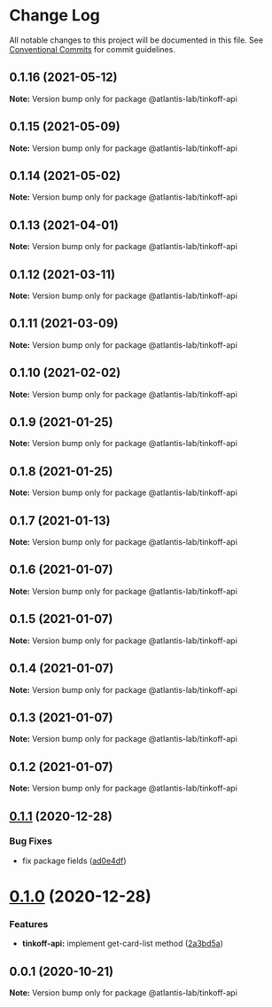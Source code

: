 # Change Log

All notable changes to this project will be documented in this file.
See [Conventional Commits](https://conventionalcommits.org) for commit guidelines.

## 0.1.16 (2021-05-12)

**Note:** Version bump only for package @atlantis-lab/tinkoff-api





## 0.1.15 (2021-05-09)

**Note:** Version bump only for package @atlantis-lab/tinkoff-api





## 0.1.14 (2021-05-02)

**Note:** Version bump only for package @atlantis-lab/tinkoff-api





## 0.1.13 (2021-04-01)

**Note:** Version bump only for package @atlantis-lab/tinkoff-api





## 0.1.12 (2021-03-11)

**Note:** Version bump only for package @atlantis-lab/tinkoff-api





## 0.1.11 (2021-03-09)

**Note:** Version bump only for package @atlantis-lab/tinkoff-api





## 0.1.10 (2021-02-02)

**Note:** Version bump only for package @atlantis-lab/tinkoff-api





## 0.1.9 (2021-01-25)

**Note:** Version bump only for package @atlantis-lab/tinkoff-api

## 0.1.8 (2021-01-25)

**Note:** Version bump only for package @atlantis-lab/tinkoff-api

## 0.1.7 (2021-01-13)

**Note:** Version bump only for package @atlantis-lab/tinkoff-api

## 0.1.6 (2021-01-07)

**Note:** Version bump only for package @atlantis-lab/tinkoff-api

## 0.1.5 (2021-01-07)

**Note:** Version bump only for package @atlantis-lab/tinkoff-api

## 0.1.4 (2021-01-07)

**Note:** Version bump only for package @atlantis-lab/tinkoff-api

## 0.1.3 (2021-01-07)

**Note:** Version bump only for package @atlantis-lab/tinkoff-api

## 0.1.2 (2021-01-07)

**Note:** Version bump only for package @atlantis-lab/tinkoff-api

## [0.1.1](https://github.com/Atlantis-Lab/tinkoff-api/compare/@atlantis-lab/tinkoff-api@0.1.0...@atlantis-lab/tinkoff-api@0.1.1) (2020-12-28)

### Bug Fixes

- fix package fields ([ad0e4df](https://github.com/Atlantis-Lab/tinkoff-api/commit/ad0e4df22540f7349e727a060a34a31ff1244ca8))

# [0.1.0](https://github.com/Atlantis-Lab/tinkoff-api/compare/@atlantis-lab/tinkoff-api@0.0.1...@atlantis-lab/tinkoff-api@0.1.0) (2020-12-28)

### Features

- **tinkoff-api:** implement get-card-list method ([2a3bd5a](https://github.com/Atlantis-Lab/tinkoff-api/commit/2a3bd5af3211ed9b8352be3874a6ac074a09690e))

## 0.0.1 (2020-10-21)

**Note:** Version bump only for package @atlantis-lab/tinkoff-api
